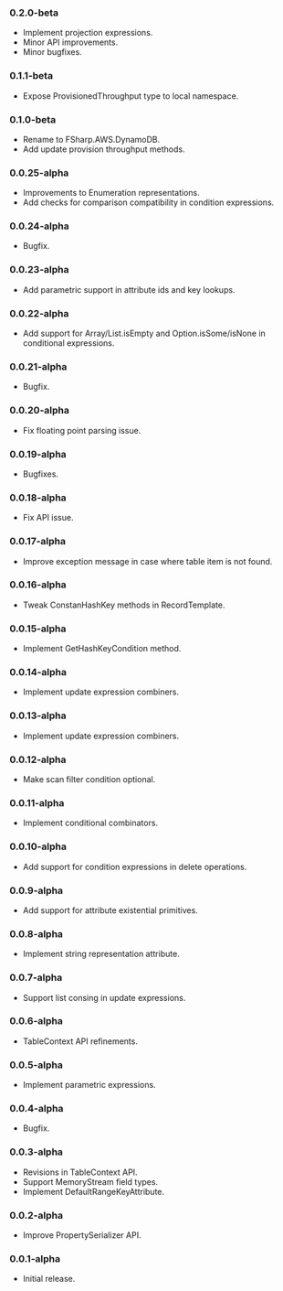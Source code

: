 ### 0.2.0-beta
* Implement projection expressions.
* Minor API improvements.
* Minor bugfixes.

### 0.1.1-beta
* Expose ProvisionedThroughput type to local namespace.

### 0.1.0-beta
* Rename to FSharp.AWS.DynamoDB.
* Add update provision throughput methods.

### 0.0.25-alpha
* Improvements to Enumeration representations.
* Add checks for comparison compatibility in condition expressions.

### 0.0.24-alpha
* Bugfix.

### 0.0.23-alpha
* Add parametric support in attribute ids and key lookups.

### 0.0.22-alpha
* Add support for Array/List.isEmpty and Option.isSome/isNone in conditional expressions.

### 0.0.21-alpha
* Bugfix.

### 0.0.20-alpha
* Fix floating point parsing issue.

### 0.0.19-alpha
* Bugfixes.

### 0.0.18-alpha
* Fix API issue.

### 0.0.17-alpha
* Improve exception message in case where table item is not found.

### 0.0.16-alpha
* Tweak ConstanHashKey methods in RecordTemplate.

### 0.0.15-alpha
* Implement GetHashKeyCondition method.

### 0.0.14-alpha
* Implement update expression combiners.

### 0.0.13-alpha
* Implement update expression combiners.

### 0.0.12-alpha
* Make scan filter condition optional.

### 0.0.11-alpha
* Implement conditional combinators.

### 0.0.10-alpha
* Add support for condition expressions in delete operations.

### 0.0.9-alpha
* Add support for attribute existential primitives.

### 0.0.8-alpha
* Implement string representation attribute.

### 0.0.7-alpha
* Support list consing in update expressions.

### 0.0.6-alpha
* TableContext API refinements.

### 0.0.5-alpha
* Implement parametric expressions.

### 0.0.4-alpha
* Bugfix.

### 0.0.3-alpha
* Revisions in TableContext API.
* Support MemoryStream field types.
* Implement DefaultRangeKeyAttribute.

### 0.0.2-alpha
* Improve PropertySerializer API.

### 0.0.1-alpha
* Initial release.